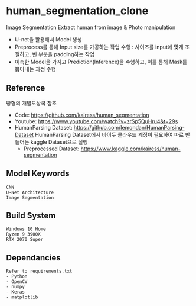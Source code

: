 # human_segmentation_clone

Image Segmentation
Extract human from image & Photo manipulation

- U-net을 활용해서 Model 생성
- Preprocess를 통해 Input size를 가공하는 작업 수행 : 사이즈를 input에 맞게 조절하고, 빈 부분을 padding하는 작업
- 예측한 Model을 가지고 Prediction(Inference)을 수행하고, 이를 통해 Mask를 뽑아내는 과정 수행

## Reference

빵형의 개발도상국 참조

- Code: https://github.com/kairess/human_segmentation
- Youtube: https://www.youtube.com/watch?v=zrSp5QuHru4&t=29s
- HumanParsing Dataset: https://github.com/lemondan/HumanParsing-Dataset
  HumanParsing Dataset에서 바이두 클라우드 계정이 필요하여 따로 만들어둔 kaggle Dataset으로 실행
  - Preprocessed Dataset: https://www.kaggle.com/kairess/human-segmentation

## Model Keywords

    CNN
    U-Net Architecture
    Image Segmentation

## Build System

    Windows 10 Home
    Ryzen 9 3900X
    RTX 2070 Super

## Dependancies

    Refer to requirements.txt
    - Python
    - OpenCV
    - numpy
    - Keras
    - matplotlib
